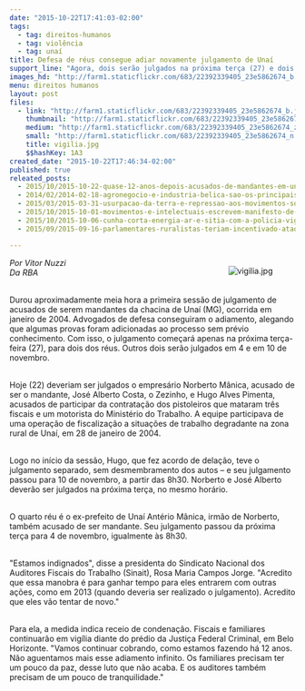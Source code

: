 ```yaml
---
date: "2015-10-22T17:41:03-02:00"
tags:
  - tag: direitos-humanos
  - tag: violência
  - tag: unaí
title: Defesa de réus consegue adiar novamente julgamento de Unaí
support_line: "Agora, dois serão julgados na próxima terça (27) e dois em novembro"
images_hd: "http://farm1.staticflickr.com/683/22392339405_23e5862674_b.jpg"
menu: direitos humanos
layout: post
files:
  - link: "http://farm1.staticflickr.com/683/22392339405_23e5862674_b.jpg"
    thumbnail: "http://farm1.staticflickr.com/683/22392339405_23e5862674_t.jpg"
    medium: "http://farm1.staticflickr.com/683/22392339405_23e5862674_z.jpg"
    small: "http://farm1.staticflickr.com/683/22392339405_23e5862674_n.jpg"
    title: vigilia.jpg
    $$hashKey: 1A3
created_date: "2015-10-22T17:46:34-02:00"
published: true
releated_posts:
  - 2015/10/2015-10-22-quase-12-anos-depois-acusados-de-mandantes-em-unai-serao-julgados.md
  - 2014/02/2014-02-18-agronegocio-e-industria-belica-sao-os-principais-doadores-de-moreira-e-heinze.md
  - 2015/03/2015-03-31-usurpacao-da-terra-e-repressao-aos-movimentos-sociais-na-historia-do-parana.md
  - 2015/10/2015-10-01-movimentos-e-intelectuais-escrevem-manifesto-de-repudio-a-lei-antiterror.md
  - 2015/10/2015-10-06-cunha-corta-energia-ar-e-sitia-com-a-policia-vigilia-de-povos-tradicionais.md
  - 2015/09/2015-09-16-parlamentares-ruralistas-teriam-incentivado-ataques-contra-guarani-kaiowa.md

---
```

<figure class="image" style="float:right"><img alt="vigilia.jpg" src="http://farm1.staticflickr.com/683/22392339405_23e5862674_b.jpg" />
<figcaption></figcaption>
</figure>

<p><em>Por Vitor Nuzzi<br />
Da RBA</em></p>

<p><br />
Durou aproximadamente meia hora a primeira sess&atilde;o de julgamento de acusados de serem mandantes da chacina de Una&iacute; (MG), ocorrida em janeiro de 2004. Advogados de defesa conseguiram o adiamento, alegando que algumas provas foram adicionadas ao processo sem pr&eacute;vio conhecimento. Com isso, o julgamento come&ccedil;ar&aacute; apenas na pr&oacute;xima ter&ccedil;a-feira (27), para dois dos r&eacute;us. Outros dois ser&atilde;o julgados em 4 e em 10 de novembro.</p>

<p><br />
Hoje (22) deveriam ser julgados o empres&aacute;rio Norberto M&acirc;nica, acusado de ser o mandante, Jos&eacute; Alberto Costa, o Zezinho, e Hugo Alves Pimenta, acusados de participar da contrata&ccedil;&atilde;o dos pistoleiros que mataram tr&ecirc;s fiscais e um motorista do Minist&eacute;rio do Trabalho. A equipe participava de uma opera&ccedil;&atilde;o de fiscaliza&ccedil;&atilde;o a situa&ccedil;&otilde;es de trabalho degradante na zona rural de Una&iacute;, em 28 de janeiro de 2004.</p>

<p><br />
Logo no in&iacute;cio da sess&atilde;o, Hugo, que fez acordo de dela&ccedil;&atilde;o, teve o julgamento separado, sem desmembramento dos autos &ndash; e seu julgamento passou para 10 de novembro, a partir das 8h30. Norberto e Jos&eacute; Alberto dever&atilde;o ser julgados na pr&oacute;xima ter&ccedil;a, no mesmo hor&aacute;rio.</p>

<p><br />
O quarto r&eacute;u &eacute; o ex-prefeito de Una&iacute; Ant&eacute;rio M&acirc;nica, irm&atilde;o de Norberto, tamb&eacute;m acusado de ser mandante. Seu julgamento passou da pr&oacute;xima ter&ccedil;a para 4 de novembro, igualmente &agrave;s 8h30.</p>

<p><br />
&quot;Estamos indignados&quot;, disse a presidenta do Sindicato Nacional dos Auditores Fiscais do Trabalho (Sinait), Rosa Maria Campos Jorge. &quot;Acredito que essa manobra &eacute; para ganhar tempo para eles entrarem com outras a&ccedil;&otilde;es, como em 2013 (quando deveria ser realizado o julgamento). Acredito que eles v&atilde;o tentar de novo.&quot;</p>

<p><br />
Para ela, a medida indica receio de condena&ccedil;&atilde;o. Fiscais e familiares continuar&atilde;o em vig&iacute;lia diante do pr&eacute;dio da Justi&ccedil;a Federal Criminal, em Belo Horizonte. &quot;Vamos continuar cobrando, como estamos fazendo h&aacute; 12 anos. N&atilde;o aguentamos mais esse adiamento infinito. Os familiares precisam ter um pouco da paz, desse luto que n&atilde;o acaba. E os auditores tamb&eacute;m precisam de um pouco de tranquilidade.&quot;</p>
